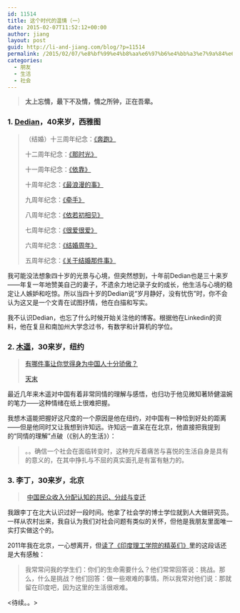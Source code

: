 ```yaml
---
id: 11514
title: 这个时代的温情（一）
date: 2015-02-07T11:52:12+00:00
author: jiang
layout: post
guid: http://li-and-jiang.com/blog/?p=11514
permalink: /2015/02/07/%e8%bf%99%e4%b8%aa%e6%97%b6%e4%bb%a3%e7%9a%84%e6%b8%a9%e6%83%85%ef%bc%88%e4%b8%80%ef%bc%89/
categories:
  - 朋友
  - 生活
  - 社会
---
```

> **太上忘情，最下不及情，情之所钟，正在吾辈。**

### 1. [Dedian](http://dedian.blog.sohu.com/#tp_9752c64792)，40来岁，西雅图

> （结婚）十三周年纪念：[《奔跑》](http://dedian.blog.sohu.com/307740653.html) 
> 
> 十二周年纪念：[《那时光》](http://dedian.blog.sohu.com/300716813.html) 
> 
> 十一周年纪念：[《依靠》](http://dedian.blog.sohu.com/253883827.html) 
> 
> 十周年纪念：[《最浪漫的事》](http://dedian.blog.sohu.com/202199508.html) 
> 
> 九周年纪念：[《牵手》](http://dedian.blog.sohu.com/166607262.html) 
> 
> 八周年纪念：[《依若初相见》](http://dedian.blog.sohu.com/143387222.html) 
> 
> 七周年纪念：[《很爱很爱》](http://dedian.blog.sohu.com/109273284.html) 
> 
> 六周年纪念：[《结婚周年》](http://dedian.blog.sohu.com/77857190.html) 
> 
> 五周年纪念：[《关于结婚那件事》](http://dedian.blog.sohu.com/31573362.html)</blockquote> 
> 
> 我可能没法想象四十岁的光景与心境，但突然想到，十年前Dedian也是三十来岁——年复一年地赞美自己的妻子，不遗余力地记录子女的成长，他生活与心境的稳定让人嫉妒和吃惊。所以当四十岁的Dedian说“岁月静好，没有忧伤”时，你不会认为这又是一个文青在试图抒情，他在白描和写实。
> 
> 我不认识Dedian，也忘了什么时候开始关注他的博客。根据他在Linkedin的资料，他在复旦和南加州大学念过书，有数学和计算机的学位。
> 
> ### 2. [木遥](http://blog.farmostwood.net/)，30来岁，纽约
> 
> > [有哪件事让你觉得身为中国人十分骄傲？](http://blog.farmostwood.net/767.html)
> > 
> > [天末](http://blog.farmostwood.net/763.html)
> 
> 最近几年来木遥对中国有着非常同情的理解与感悟，也归功于他见微知著矫健温婉的笔力——这种情绪在纸上很难把握。
> 
> 我想木遥能把握好这尺度的一个原因是他在纽约，对中国有一种恰到好处的距离——但是他同时又让我想到许知远。许知远一直呆在在北京，他直接把我提到的“同情的理解”点破（《别人的生活》）：
> 
> > 。。确信一个社会在面临转变时，这种充斥着痛苦与喜悦的生活自身是具有的意义的，在其中挣扎与不屈的真实面孔是有富有魅力的。
> 
> ### 3. 李丁，30来岁，北京
> 
> > &nbsp;[中国民众收入分配认知的共识、分歧与变迁](http://nads.ruc.edu.cn/upfile/file/20141224103948_91134.pdf)
> 
> 我跟李丁在北大认识过好一段时间。他拿了社会学的博士学位就到人大做研究员。一样从农村出来，我自认为我们对社会问题有类似的关怀，但他是我朋友里面唯一实打实做这个的。
> 
> 2011年我在北京，一心想离开，但[读了《印度理工学院的精英们》](http://li-and-jiang.com/blog/2011/01/27/spring/)里的这段话还是大有感触：
> 
> > 我常常问我的学生们：你们的生命需要什么？他们常常回答说：挑战。那么，什么是挑战？他们回答：做一些艰难的事情。所以我常对他们说：那就留在印度吧，因为这里的生活很艰难。
> 
> <待续。。>